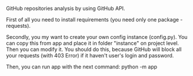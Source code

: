 GitHub repositories analysis by using GitHub API.

First of all you need to install requirements (you need only one package - requests).

Secondly, you my want to create your own config instance (config.py). You can copy this from app and place it in folder "instance" on project level. Then you can modify it. You should do this, because GitHub will block all your requests (with 403 Error) if it haven't user's login and password.

Then, you can run app with the next command:
python -m app
